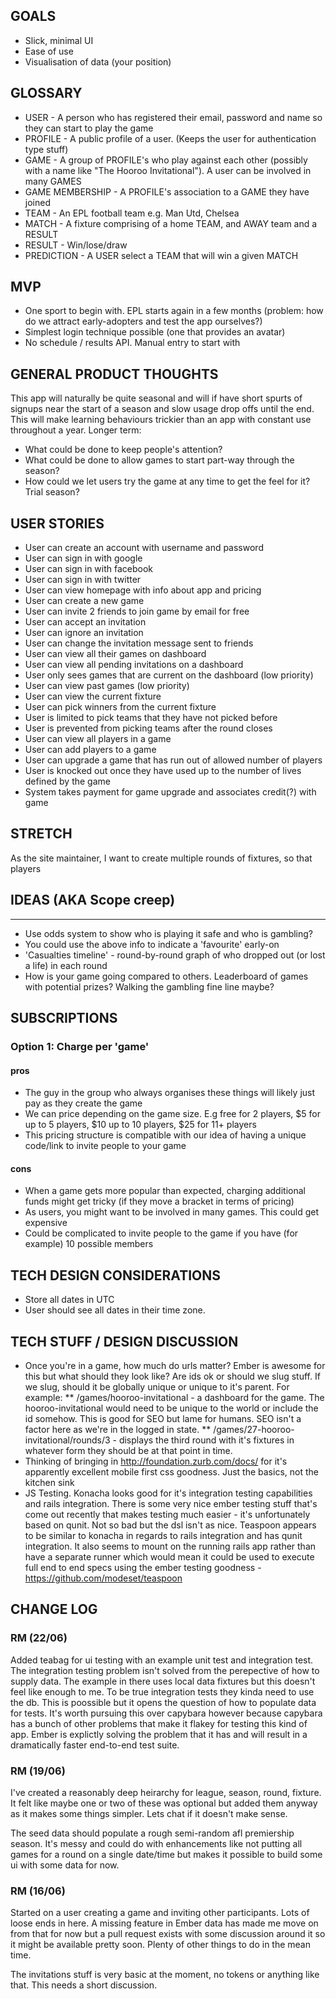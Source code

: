 ## GOALS

* Slick, minimal UI
* Ease of use
* Visualisation of data (your position)


## GLOSSARY

* USER            - A person who has registered their email, password and name so they can start to play the game
* PROFILE         - A public profile of a user. (Keeps the user for authentication type stuff)
* GAME            - A group of PROFILE's who play against each other (possibly with a name like "The Hooroo Invitational"). A user can be involved in many GAMES
* GAME MEMBERSHIP - A PROFILE's association to a GAME they have joined
* TEAM            - An EPL football team e.g. Man Utd, Chelsea
* MATCH           - A fixture comprising of a home TEAM, and AWAY team and a RESULT
* RESULT          - Win/lose/draw
* PREDICTION      - A USER select a TEAM that will win a given MATCH


## MVP

* One sport to begin with. EPL starts again in a few months (problem: how do we attract early-adopters and test the app ourselves?)
* Simplest login technique possible (one that provides an avatar)
* No schedule / results API. Manual entry to start with


## GENERAL PRODUCT THOUGHTS
This app will naturally be quite seasonal and will if have short spurts of signups near the start of a season and slow usage drop offs until the end. This will make learning behaviours trickier than an app with constant use throughout a year. Longer term:
* What could be done to keep people's attention?
* What could be done to allow games to start part-way through the season?
* How could we let users try the game at any time to get the feel for it?  Trial season?

## USER STORIES

* User can create an account with username and password
* User can sign in with google
* User can sign in with facebook
* User can sign in with twitter
* User can view homepage with info about app and pricing
* User can create a new game
* User can invite 2 friends to join game by email for free
* User can accept an invitation
* User can ignore an invitation
* User can change the invitation message sent to friends
* User can view all their games on dashboard
* User can view all pending invitations on a dashboard
* User only sees games that are current on the dashboard (low priority)
* User can view past games (low priority)
* User can view the current fixture
* User can pick winners from the current fixture
* User is limited to pick teams that they have not picked before
* User is prevented from picking teams after the round closes
* User can view all players in a game
* User can add players to a game
* User can upgrade a game that has run out of allowed number of players
* User is knocked out once they have used up to the number of lives defined by the game
* System takes payment for game upgrade and associates credit(?) with game


## STRETCH

As the site maintainer, I want to create multiple rounds of fixtures, so that players


## IDEAS (AKA Scope creep)
-----------------------
* Use odds system to show who is playing it safe and who is gambling?
* You could use the above info to indicate a 'favourite' early-on
* 'Casualties timeline' - round-by-round graph of who dropped out (or lost a life) in each round
* How is your game going compared to others. Leaderboard of games with potential prizes? Walking the gambling fine line maybe?


## SUBSCRIPTIONS

### Option 1: Charge per 'game'

#### pros
* The guy in the group who always organises these things will likely just pay as they create the game
* We can price depending on the game size. E.g free for 2 players, $5 for up to 5 players, $10 up to 10 players, $25 for 11+ players
* This pricing structure is compatible with our idea of having a unique code/link to invite people to your game

#### cons
* When a game gets more popular than expected, charging additional funds might get tricky (if they move a bracket in terms of pricing)
* As users, you might want to be involved in many games. This could get expensive
* Could be complicated to invite people to the game if you have (for example) 10 possible members

## TECH DESIGN CONSIDERATIONS
* Store all dates in UTC
* User should see all dates in their time zone.


## TECH STUFF / DESIGN DISCUSSION
* Once you're in a game, how much do urls matter? Ember is awesome for this but what should they look like? Are ids ok or should we slug stuff. If we slug, should it be globally unique or unique to it's parent. For example:
** /games/hooroo-invitational - a dashboard for the game. The hooroo-invitational would need to be unique to the world or include the id somehow. This is good for SEO but lame for humans. SEO isn't a factor here as we're in the logged in state.
** /games/27-hooroo-invitational/rounds/3 - displays the third round with it's fixtures in whatever form they should be at that point in time.
* Thinking of bringing in http://foundation.zurb.com/docs/ for it's apparently excellent mobile first css goodness. Just the basics, not the kitchen sink
* JS Testing. Konacha looks good for it's integration testing capabilities and rails integration. There is some very nice ember testing stuff that's come out recently that makes testing much easier - it's unfortunately based on qunit. Not so bad but the dsl isn't as nice. Teaspoon appears to be similar to konacha in regards to rails integration and has qunit integration. It also seems to mount on the running rails app rather than have a separate runner which would mean it could be used to execute full end to end specs using the ember testing goodness - https://github.com/modeset/teaspoon


## CHANGE LOG

### RM (22/06)
Added teabag for ui testing with an example unit test and integration test. The integration testing problem isn't solved from the perepective of how to supply data. The example in there uses local data fixtures but this doesn't feel like enough to me. To be true integration tests they kinda need to use the db. This is poossible but it opens the question of how to populate data for tests.  It's worth pursuing this over capybara however because capybara has a bunch of other problems that make it flakey for testing this kind of app. Ember is explictly solving the problem that it has and will result in a dramatically faster end-to-end test suite.

### RM (19/06)
I've created a reasonably deep heirarchy for league, season, round, fixture. It felt like maybe one or two of these was optional but added them anyway as it makes some things simpler. Lets chat if it doesn't make sense.

The seed data should populate a rough semi-random afl premiership season. It's messy and could do with enhancements like not putting all games for a round on a single date/time but makes it possible to build some ui with some data for now.

### RM (16/06)
Started on a user creating a game and inviting other participants. Lots of loose ends in here. A missing feature in Ember data has made me move on from that for now but a pull request exists with some discussion around it so it might be available pretty soon. Plenty of other things to do in the mean time.

The invitations stuff is very basic at the moment, no tokens or anything like that. This needs a short discussion.


